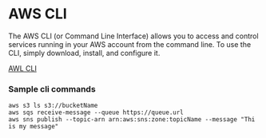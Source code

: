 # AWS CLI
The AWS CLI (or Command Line Interface) allows you to access and control services running in your AWS account from the command line. To use the CLI, simply download, install, and configure it.

[AWL CLI](https://aws.amazon.com/cli/)

### Sample cli commands
```aws s3 ls s3://bucketName```  
```aws sqs receive-message --queue https://queue.url```  
```aws sns publish --topic-arn arn:aws:sns:zone:topicName --message "Thi is my message"```  